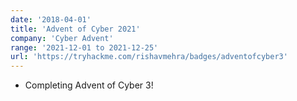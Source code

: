 ```yaml
---
date: '2018-04-01'
title: 'Advent of Cyber 2021'
company: 'Cyber Advent'
range: '2021-12-01 to 2021-12-25'
url: 'https://tryhackme.com/rishavmehra/badges/adventofcyber3'
---
```


- Completing Advent of Cyber 3!
